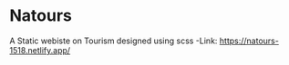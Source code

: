 # Natours
A Static webiste on Tourism designed using scss 
-Link: https://natours-1518.netlify.app/
